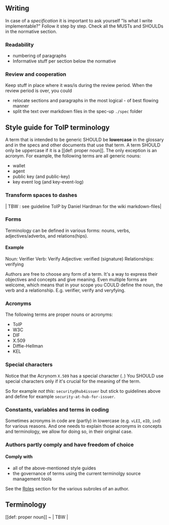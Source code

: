 ## Writing

In case of a *specification* it is important to ask yourself "Is what I write implementable?" Follow it step by step. Check all the MUSTs and SHOULDs in the normative section.

### Readability
- numbering of paragraphs
- Informative stuff per section below the normative

### Review and cooperation
Keep stuff in place where it was/is during the review period. When the review period is over, you could
 - relocate sections and paragraphs in the most logical - of best flowing manner
 - split the text over markdown files in the spec-up `./spec` folder


## Style guide for ToIP terminology

A term that is intended to be generic SHOULD be **lowercase** in the glossary and in the specs and other documents that use that term. A term SHOULD only be uppercase if it is a [[def: proper noun]]. The only exception is an acronym. For example, the following terms are all generic nouns:
- wallet
- agent
- public key (and public-key)
- key event log (and key-event-log)

### Transform spaces to dashes

| TBW : see guideline ToIP by Daniel Hardman for the wiki markdown-files|


### Forms
Terminology can be defined in various forms: nouns, verbs, adjectives/adverbs, and relations(hips).

#### Example
Noun: Verifier
Verb: Verify
Adjective: verified (signature)
Relationships: verifying

Authors are free to choose any form of a term. It's a way to express their objectives and concepts and give meaning. Even multiple forms are welcome, which means that in your scope you COULD define the noun, the verb and a relationship. E.g. verifier, verify and veryfying.

### Acronyms

The following terms are proper nouns or acronyms:
- ToIP
- W3C
- DIF
- X.509
- Diffie-Hellman
- KEL

### Special characters
Notice that the Acrynom `X.509` has a special character (`.`) You SHOULD use special characters only if it's crucial for the meaning of the term. 

So for example *not this*: `security@hub4issuer` but stick to guidelines above and define for example `security-at-hub-for-issuer`.


### Constants, variables and terms in coding
Sometimes acronyms in code are (partly) in lowercase (e.g. `vLEI`, `eID`, `ind`) for various reasons. And one needs to explain those acronyms in concepts and terminology, we allow for doing so, in their original case.

### Authors partly comply and have freedom of choice

#### Comply with
- all of the above-mentioned style guides
- the governance of terms using the current terminolgy source management tools

See the [Roles](roles) section for the various subroles of an author.

## Terminology
[[def: proper noun]]
~ | TBW |